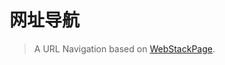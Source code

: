 # 网址导航

> A URL Navigation based on [WebStackPage](https://github.com/WebStackPage/WebStackPage.github.io).
